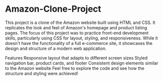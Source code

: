 # Amazon-Clone-Project
This project is a clone of the Amazon website built using HTML and CSS. It replicates the look and feel of Amazon's homepage and product listing pages. The focus of this project was to practice front-end development skills, particularly using CSS for layout, styling, and responsiveness. While it doesn't have the functionality of a full e-commerce site, it showcases the design and structure of a modern web application.

Features
Responsive layout that adapts to different screen sizes
Styled navigation bar, product cards, and footer
Consistent design elements similar to the Amazon website
Feel free to explore the code and see how the structure and styling were achieved!
